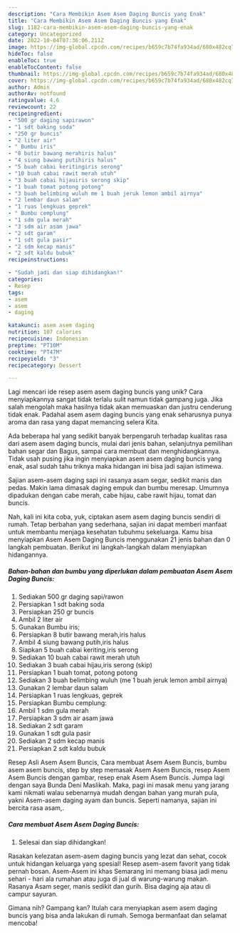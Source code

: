 ```yaml
---
description: "Cara Membikin Asem Asem Daging Buncis yang Enak"
title: "Cara Membikin Asem Asem Daging Buncis yang Enak"
slug: 1182-cara-membikin-asem-asem-daging-buncis-yang-enak
category: Uncategorized
date: 2022-10-04T07:36:06.211Z
image: https://img-global.cpcdn.com/recipes/b659c7b74fa934ad/680x482cq70/asem-asem-daging-buncis-foto-resep-utama.jpg
hideToc: false
enableToc: true
enableTocContent: false
thumbnail: https://img-global.cpcdn.com/recipes/b659c7b74fa934ad/680x482cq70/asem-asem-daging-buncis-foto-resep-utama.jpg
cover: https://img-global.cpcdn.com/recipes/b659c7b74fa934ad/680x482cq70/asem-asem-daging-buncis-foto-resep-utama.jpg
author: Admin
authorAv: notfound
ratingvalue: 4.6
reviewcount: 22
recipeingredient:
- "500 gr daging sapirawon"
- "1 sdt baking soda"
- "250 gr buncis"
- "2 liter air"
- " Bumbu iris"
- "8 butir bawang merahiris halus"
- "4 siung bawang putihiris halus"
- "5 buah cabai keritingiris serong"
- "10 buah cabai rawit merah utuh"
- "3 buah cabai hijauiris serong skip"
- "1 buah tomat potong potong"
- "3 buah belimbing wuluh me 1 buah jeruk lemon ambil airnya"
- "2 lembar daun salam"
- "1 ruas lengkuas geprek"
- " Bumbu cemplung"
- "1 sdm gula merah"
- "3 sdm air asam jawa"
- "2 sdt garam"
- "1 sdt gula pasir"
- "2 sdm kecap manis"
- "2 sdt kaldu bubuk"
recipeinstructions:

- "Sudah jadi dan siap dihidangkan!"
categories:
- Resep
tags:
- asem
- asem
- daging

katakunci: asem asem daging 
nutrition: 107 calories
recipecuisine: Indonesian
preptime: "PT10M"
cooktime: "PT47M"
recipeyield: "3"
recipecategory: Dessert

---
```





Lagi mencari ide resep asem asem daging buncis yang unik? Cara menyiapkannya sangat tidak terlalu sulit namun tidak gampang juga. Jika salah mengolah maka hasilnya tidak akan memuaskan dan justru cenderung tidak enak. Padahal asem asem daging buncis yang enak seharusnya punya aroma dan rasa yang dapat memancing selera Kita.





Ada beberapa hal yang sedikit banyak berpengaruh terhadap kualitas rasa dari asem asem daging buncis, mulai dari jenis bahan, selanjutnya pemilihan bahan segar dan Bagus, sampai cara membuat dan menghidangkannya. Tidak usah pusing jika ingin menyiapkan asem asem daging buncis yang enak,      asal sudah tahu triknya maka hidangan ini bisa jadi sajian istimewa.














Sajian asem-asem daging sapi ini rasanya asam segar, sedikit manis dan pedas. Makin lama dimasak daging empuk dan bumbu meresap. Umumnya dipadukan dengan cabe merah, cabe hijau, cabe rawit hijau, tomat dan buncis.






Nah, kali ini kita coba, yuk, ciptakan asem asem daging buncis sendiri di rumah. Tetap berbahan yang sederhana, sajian ini dapat memberi manfaat untuk membantu menjaga kesehatan tubuhmu sekeluarga. Kamu bisa menyiapkan Asem Asem Daging Buncis menggunakan 21 jenis bahan dan 0 langkah pembuatan. Berikut ini langkah-langkah dalam menyiapkan hidangannya.

<!--inarticleads1-->

##### Bahan-bahan dan bumbu yang diperlukan dalam pembuatan Asem Asem Daging Buncis:

1. Sediakan 500 gr daging sapi/rawon
1. Persiapkan 1 sdt baking soda
1. Persiapkan 250 gr buncis
1. Ambil 2 liter air
1. Gunakan  Bumbu iris;
1. Persiapkan 8 butir bawang merah,iris halus
1. Ambil 4 siung bawang putih,iris halus
1. Siapkan 5 buah cabai keriting,iris serong
1. Sediakan 10 buah cabai rawit merah utuh
1. Sediakan 3 buah cabai hijau,iris serong (skip)
1. Persiapkan 1 buah tomat, potong potong
1. Sediakan 3 buah belimbing wuluh (me 1 buah jeruk lemon ambil airnya)
1. Gunakan 2 lembar daun salam
1. Persiapkan 1 ruas lengkuas, geprek
1. Persiapkan  Bumbu cemplung:
1. Ambil 1 sdm gula merah
1. Persiapkan 3 sdm air asam jawa
1. Sediakan 2 sdt garam
1. Gunakan 1 sdt gula pasir
1. Sediakan 2 sdm kecap manis
1. Persiapkan 2 sdt kaldu bubuk


Resep Asli Asem Asem Buncis, Cara membuat Asem Asem Buncis, bumbu asem asem buncis, step by step memasak Asem Asem Buncis, resep Asem Asem Buncis dengan gambar, resep enak Asem Asem Buncis. Jumpa lagi dengan saya Bunda Deni Maslikah. Maka, pagi ini masak menu yang jarang kami nikmati walau sebenarnya mudah dengan bahan yang murah pula, yakni Asem-asem daging ayam dan buncis. Seperti namanya, sajian ini bercita rasa asam,. 

<!--inarticleads2-->

##### Cara membuat Asem Asem Daging Buncis:


1. Selesai dan siap dihidangkan!

Rasakan kelezatan asem-asem daging buncis yang lezat dan sehat, cocok untuk hidangan keluarga yang spesial! Resep asem-asem favorit yang tidak pernah bosan. Asem-Asem ini khas Semarang ini memang biasa jadi menu sehari - hari ala rumahan atau juga di jual di warung-warung makan. Rasanya Asam seger, manis sedikit dan gurih. Bisa daging aja atau di campur sayuran. 

Gimana nih? Gampang kan? Itulah cara menyiapkan asem asem daging buncis yang bisa anda lakukan di rumah. Semoga bermanfaat dan selamat mencoba!
